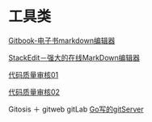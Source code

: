 # 工具类

[Gitbook-电子书markdown编辑器](https://www.gitbook.com)

[StackEdit－强大的在线MarkDown编辑器](https://stackedit.io)

[代码质量审核01](http://www.admin10000.com/document/6257.html)

[代码质量审核02](http://www.oschina.net/project/lang/22?tag=196)

Gitosis ＋ gitweb
gitLab
[Go写的gitServer](https://dl.gogs.io)



